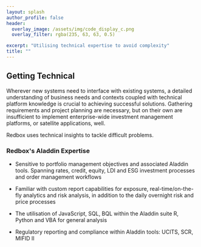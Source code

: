 ```yaml
---
layout: splash
author_profile: false
header:
  overlay_image: /assets/img/code_display_c.png
  overlay_filter: rgba(235, 63, 63, 0.5)

excerpt: "Utilising technical expertise to avoid complexity"
title: ""
---
```


## Getting Technical

Wherever new systems need to interface with existing systems, a detailed understanding of business needs and contexts coupled with technical platform knowledge is crucial to achieving successful solutions. Gathering requirements and project planning are necessary, but on their own are insufficient to implement enterprise-wide investment management platforms, or satellite applications, well.

Redbox uses technical insights to tackle difficult problems.

### Redbox's Aladdin Expertise

<section class="info_panels" id="info_panels">
  <ul>
    <li>
      <p>Sensitive to portfolio management objectives and associated Aladdin tools. Spanning rates, credit, equity, LDI and ESG investment processes and order management workflows
      </p>
    </li>
    <li>
      <p>Familiar with custom report capabilities for exposure, real-time/on-the-fly analytics and risk analysis, in addition to the daily overnight risk and price processes
      </p>
    </li>
    <li>
      <p>The utilisation of JavaScript, SQL, BQL within the Aladdin suite R, Python and VBA for general analysis 
      </p>
    </li>
    <li>
      <p>Regulatory reporting and compliance within Aladdin tools: UCITS, SCR, MIFID II
      </p>
    </li>    
  </ul>
</section>